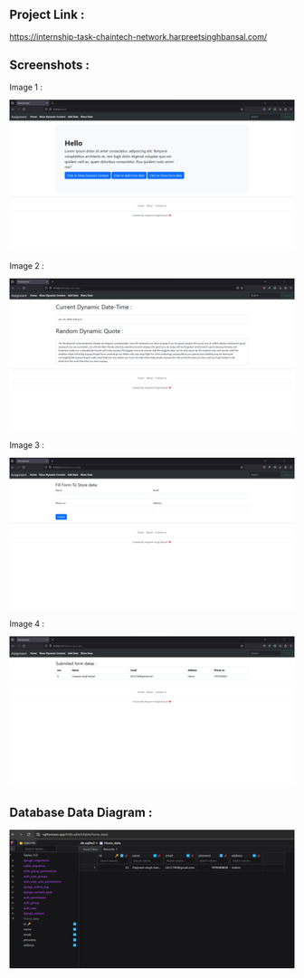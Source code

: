 
## Project Link : 

https://internship-task-chaintech-network.harpreetsinghbansal.com/


## Screenshots :

Image 1 :

![App Screenshot](https://raw.githubusercontent.com/Techie-Harpreet/Internship-Task/master/Images/1.png)

Image 2 :

![App Screenshot](https://raw.githubusercontent.com/Techie-Harpreet/Internship-Task/master/Images/2.png)

Image 3 :

![App Screenshot](https://raw.githubusercontent.com/Techie-Harpreet/Internship-Task/master/Images/3.png)

Image 4 : 

![App Screenshot](https://raw.githubusercontent.com/Techie-Harpreet/Internship-Task/master/Images/4.png)








## Database Data Diagram : 

![App Screenshot](https://raw.githubusercontent.com/Techie-Harpreet/Internship-Task/master/Images/data%20base.png)

